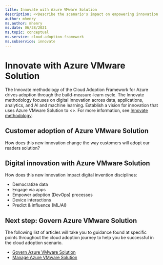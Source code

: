 ```yaml
---
title: Innovate with Azure VMware Solution
description: <<Describe the scenario's impact on empowering innovation.>>
author: mhenry
ms.author: mhenry
ms.date: 06/28/2021
ms.topic: conceptual
ms.service: cloud-adoption-framework
ms.subservice: innovate
---
```


# Innovate with Azure VMware Solution

The Innovate methodology of the Cloud Adoption Framework for Azure drives adoption through the build-measure-learn cycle. The Innovate methodology focuses on digital innovation across data, applications, analytics, and AI and machine learning. Establish a vision for innovation that uses Azure VMware Solution to <<why would you innovate with this scenario>>. For more information, see [Innovate methodology](../../innovate/index.md).

## Customer adoption of Azure VMware Solution

How does this new innovation change the way customers will adopt our readers solution?

## Digital innovation with Azure VMware Solution

How does this new innovation impact digital invention disciplines:

- Democratize data
- Engage via apps
- Empower adoption (DevOps) processes
- Device interactions
- Predict & influence (ML/AI)

## Next step: Govern Azure VMware Solution

The following list of articles will take you to guidance found at specific points throughout the cloud adoption journey to help you be successful in the cloud adoption scenario.

- [Govern Azure VMware Solution](./govern.md)
- [Manage Azure VMware Solution](./manage.md)

